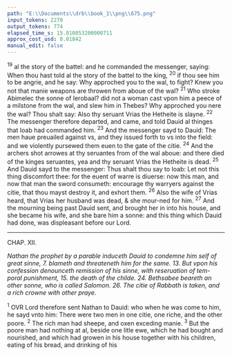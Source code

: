 ```yaml
---
path: "E:\\Documents\\drb\\book_1\\png\\675.png"
input_tokens: 2270
output_tokens: 774
elapsed_time_s: 15.810853200000711
approx_cost_usd: 0.01842
manual_edit: false
---
```

<sup>19</sup> al the story of the battel: and he commanded the messenger, saying: When thou hast told al the story of the battel to the king, <sup>20</sup> if thou see him to be angrie, and he say: Why approched you to the wal, to fight? Knew you not that manie weapons are throwen from aboue of the wal? <sup>21</sup> Who stroke Abimelec the sonne of Ierobaal? did not a woman cast vpon him a peece of a milstone from the wal, and slew him in Thebes? Why approched you nere the wal? Thou shalt say: Also thy seruant Vrias the Hetheite is slayne. <sup>22</sup> The messenger therefore departed, and came, and told Dauid al thinges that Ioab had commanded him. <sup>23</sup> And the messenger sayd to Dauid: The men haue preuailed against vs, and they issued forth to vs into the field: and we violently pursewed them euen to the gate of the citie. <sup>24</sup> And the archers shot arrowes at thy seruantes from of the wal aboue: and there died of the kinges seruantes, yea and thy seruant Vrias the Hetheite is dead. <sup>25</sup> And Dauid sayd to the messenger: Thus shalt thou say to Ioab: Let not this thing discomfort thee: for the euent of warre is diuerse: now this man, and now that man the sword consumeth: encourage thy warryers against the citie, that thou mayst destroy it, and exhort them. <sup>26</sup> Also the wife of Vrias heard, that Vrias her husband was dead, & she mour-ned for him. <sup>27</sup> And the mourning being past Dauid sent, and brought her in into his house, and she became his wife, and she bare him a sonne: and this thing which Dauid had done, was displeasant before our Lord.

<hr>

CHAP. XII.

*Nathan the prophet by a parable induceth Dauid to condemne him self of great sinne, 7. blameth and threateneth him for the same. 13. But vpon his confession denounceth remission of his sinne, with reseruation of tem-poral punishment, 15. the death of the childe. 24. Bethsabee beareth an other sonne, who is called Salomon. 26. The citie of Rabbath is taken, and a rich crowne with other praye.*

<sup>1</sup> OVR Lord therefore sent Nathan to Dauid: who when he was come to him, he sayd vnto him: There were two men in one citie, one riche, and the other poore. <sup>2</sup> The rich man had sheepe, and oxen exceding manie. <sup>3</sup> But the poore man had nothing at al, beside one litle ewe, which he had bought and nourished, and which had growen in his house together with his children, eating of his bread, and drinking of his

[^1]: 2. Reg. 11.